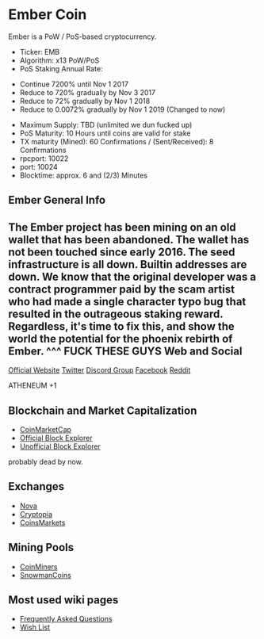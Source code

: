 Ember Coin
==========
Ember is a PoW / PoS-based cryptocurrency.

* Ticker: EMB
* Algorithm: x13 PoW/PoS
* PoS Staking Annual Rate:
- Continue 7200% until Nov 1 2017
- Reduce to 720% gradually by Nov 3 2017
- Reduce to  72% gradually by Nov 1 2018
- Reduce to 0.0072% gradually by Nov 1 2019 (Changed to now)
* Maximum Supply: TBD (unlimited we dun fucked up)
* PoS Maturity: 10 Hours until coins are valid for stake
* TX maturity (Mined): 60 Confirmations / (Sent/Received): 8 Confirmations
* rpcport: 10022
* port: 10024
* Blocktime: approx. 6 and (2/3) Minutes

Ember General Info
------------------
The Ember project has been mining on an old wallet that has been abandoned. The wallet has not been touched since early 2016. The seed infrastructure is all down. Builtin addresses are down. We know that the original developer was a contract programmer paid by the scam artist who had made a single character typo bug that resulted in the outrageous staking reward. Regardless, it's time to fix this, and show the world the potential for the phoenix rebirth of Ember.
^^^ FUCK THESE GUYS
Web and Social
--------------
[Official Website](https://www.embercoin.io/)
[Twitter](https://twitter.com/emberblockchain)
[Discord Group](https://discordapp.com/invite/UnYqVNJ)
[Facebook](https://www.facebook.com/groups/officialembercoin/)
[Reddit](https://www.reddit.com/r/embercoin/)

ATHENEUM +1 

Blockchain and Market Capitalization
------------------------------------
* [CoinMarketCap](https://coinmarketcap.com/currencies/embercoin/#charts)
* [Official Block Explorer](http://explorer.embercoin.io/)
* [Unofficial Block Explorer](http://www.embexplorer.tk/EMB/)

probably dead by now.

Exchanges
---------
* [Nova](https://novaexchange.com/market/LTC_EMB/)
* [Cryptopia](https://www.cryptopia.co.nz/Exchange/?market=EMB_LTC)
* [CoinsMarkets](https://coinsmarkets.com/trade-BTC-EMB.htm)

Mining Pools
------------
* [CoinMiners](http://coinminers.net/)
* [SnowmanCoins](http://pool.snowmancoins.com/)

Most used wiki pages
--------------------
* [Frequently Asked Questions](https://github.com/EmberCoin/Ember/wiki/Frequently-Asked-Questions)
* [Wish List](https://github.com/EmberCoin/Ember/wiki/Wish-List)

